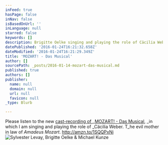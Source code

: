```yaml
---
inFeed: true
hasPage: false
inNav: false
isBasedOnUrl: ''
inLanguage: null
starred: false
keywords: []
description: Brigitte Oelke singing and playing the role of Cäcilia Weber
datePublished: '2016-01-24T16:21:32.658Z'
dateModified: '2016-01-24T16:21:29.349Z'
title: 'MOZART! - Das Musical'
author: []
sourcePath: _posts/2016-01-14-mozart-das-musical.md
published: true
authors: []
publisher:
  name: null
  domain: null
  url: null
  favicon: null
_type: Blurb

---
```

Please listen to the new [cast-recording of ][0]_[MOZART! - Das Musical][0], _in which I am singing and playing the role of _Cäcilia Weber. T_he evil mother in law of _Amadeus Mozart_. http://amzn.to/1SQQPxNi
![Sylvester Levay, Brigitte Oelke & Michael Kunze](https://s3-us-west-2.amazonaws.com/the-grid-img/p/5dd362b904edec5cf662e873400d86616cbcd811.jpg)

[0]: http://amzn.to/1SQQPxNi